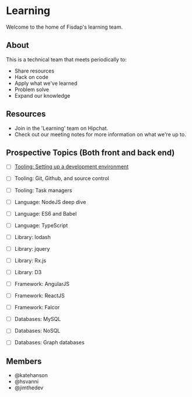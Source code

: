 # Learning

Welcome to the home of Fisdap's learning team. 

## About

This is a technical team that meets periodically to:

- Share resources
- Hack on code
- Apply what we've learned
- Problem solve
- Expand our knowledge

## Resources

- Join in the 'Learning' team on Hipchat.
- Check out our meeting notes for more information on what we're up to.


## Prospective Topics (Both front and back end)
- [ ] [Tooling: Setting up a development environment](https://github.com/fisdap/learning/tree/master/dev-environment-setup)
- [ ] Tooling: Git, Github, and source control
- [ ] Tooling: Task managers
- [ ] Language: NodeJS deep dive
- [ ] Language: ES6 and Babel
- [ ] Language: TypeScript
- [ ] Library: lodash
- [ ] Library: jquery
- [ ] Library: Rx.js
- [ ] Library: D3
- [ ] Framework: AngularJS
- [ ] Framework: ReactJS
- [ ] Framework: Falcor
- [ ] Databases: MySQL
- [ ] Databases: NoSQL
- [ ] Databases: Graph databases


## Members

- @katehanson
- @hsvanni
- @jimthedev

